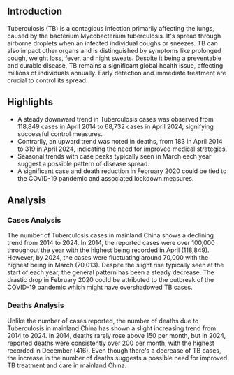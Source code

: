 ## Introduction

Tuberculosis (TB) is a contagious infection primarily affecting the lungs, caused by the bacterium Mycobacterium tuberculosis. It's spread through airborne droplets when an infected individual coughs or sneezes. TB can also impact other organs and is distinguished by symptoms like prolonged cough, weight loss, fever, and night sweats. Despite it being a preventable and curable disease, TB remains a significant global health issue, affecting millions of individuals annually. Early detection and immediate treatment are crucial to control its spread.

## Highlights

- A steady downward trend in Tuberculosis cases was observed from 118,849 cases in April 2014 to 68,732 cases in April 2024, signifying successful control measures.<br/>
- Contrarily, an upward trend was noted in deaths, from 183 in April 2014 to 319 in April 2024, indicating the need for improved medical strategies.<br/>
- Seasonal trends with case peaks typically seen in March each year suggest a possible pattern of disease spread.<br/>
- A significant case and death reduction in February 2020 could be tied to the COVID-19 pandemic and associated lockdown measures.


## Analysis

### Cases Analysis
The number of Tuberculosis cases in mainland China shows a declining trend from 2014 to 2024. In 2014, the reported cases were over 100,000 throughout the year with the highest being recorded in April (118,849). However, by 2024, the cases were fluctuating around 70,000 with the highest being in March (70,013). Despite the slight rise typically seen at the start of each year, the general pattern has been a steady decrease. The drastic drop in February 2020 could be attributed to the outbreak of the COVID-19 pandemic which might have overshadowed TB cases.

### Deaths Analysis
Unlike the number of cases reported, the number of deaths due to Tuberculosis in mainland China has shown a slight increasing trend from 2014 to 2024. In 2014, deaths rarely rose above 150 per month, but in 2024, reported deaths were consistently over 200 per month, with the highest recorded in December (416). Even though there's a decrease of TB cases, the increase in the number of deaths suggests a possible need for improved TB treatment and care in mainland China.

